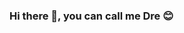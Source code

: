 ### Hi there 👋, you can call me Dre 😊

<!--
**ThaC0derDre/ThaC0derDre** is a ✨ _special_ ✨ repository because its `README.md` (this file) appears on your GitHub profile.

Here are some ideas to get you started:

- 🔭 I’m currently working as an Indie Developer, and hoping to make my first big sale while making some great relationships!
- 🌱 I’m currently learning algorithms! They've been vital to my current project, and really capture my problem-solving attention 😊
- 🤔 I’m looking for help to make this part-time work a career! A dream to come true ✨
- 💬 Ask me about parenting! Just had my first child in Feb of '22, and I cherish being a father 🥰
- 📫 How to reach me: ...
- ⚡ Fun fact: ...
-->
